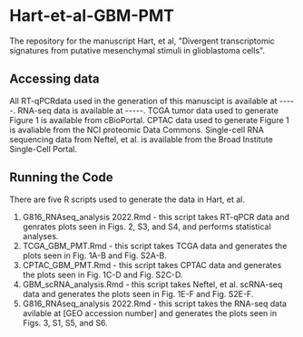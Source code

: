 # Hart-et-al-GBM-PMT
The repository for the manuscript Hart, et al, "Divergent transcriptomic signatures from putative mesenchymal stimuli in glioblastoma cells".

## Accessing data
All RT-qPCRdata used in the generation of this manuscipt is available at -----. RNA-seq data is available at -----. TCGA tumor data used to generate Figure 1 is available from cBioPortal. CPTAC data used to generate Figure 1 is avaliable from the NCI proteomic Data Commons. Single-cell RNA sequencing data from Neftel, et al. is available from the Broad Institute Single-Cell Portal.  

## Running the Code
There are five R scripts used to generate the data in Hart, et al. 
1) G816_RNAseq_analysis 2022.Rmd - this script takes RT-qPCR data and genrates plots seen in Figs. 2, S3, and S4, and performs statistical analyses. 
2) TCGA_GBM_PMT.Rmd - this script takes TCGA data and generates the plots seen in Fig. 1A-B and Fig. S2A-B. 
3) CPTAC_GBM_PMT.Rmd - this script takes CPTAC data and generates the plots seen in Fig. 1C-D and Fig. S2C-D. 
4) GBM_scRNA_analysis.Rmd - this script takes Neftel, et al. scRNA-seq data and generates the plots seen in Fig. 1E-F and Fig. S2E-F. 
5) G816_RNAseq_analysis 2022.Rmd - this script takes the RNA-seq data avilable at [GEO accession number] and generates the plots seen in Figs. 3, S1, S5, and S6. 
